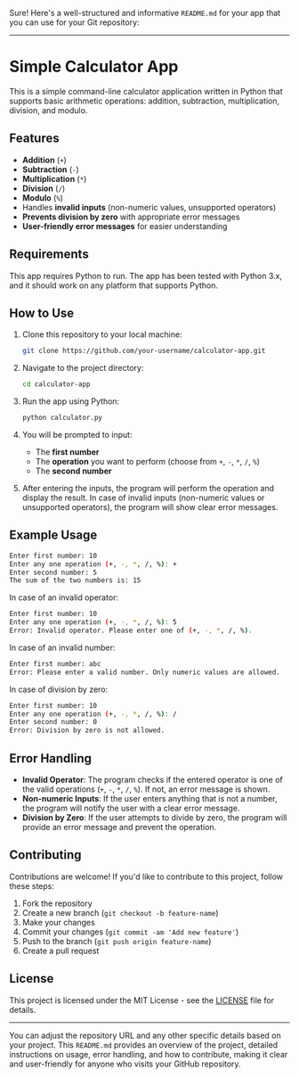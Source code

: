 Sure! Here's a well-structured and informative `README.md` for your app that you can use for your Git repository:

---

# Simple Calculator App

This is a simple command-line calculator application written in Python that supports basic arithmetic operations: addition, subtraction, multiplication, division, and modulo.

## Features

- **Addition** (`+`)
- **Subtraction** (`-`)
- **Multiplication** (`*`)
- **Division** (`/`)
- **Modulo** (`%`)
- Handles **invalid inputs** (non-numeric values, unsupported operators)
- **Prevents division by zero** with appropriate error messages
- **User-friendly error messages** for easier understanding

## Requirements

This app requires Python to run. The app has been tested with Python 3.x, and it should work on any platform that supports Python.

## How to Use

1. Clone this repository to your local machine:

    ```bash
    git clone https://github.com/your-username/calculator-app.git
    ```

2. Navigate to the project directory:

    ```bash
    cd calculator-app
    ```

3. Run the app using Python:

    ```bash
    python calculator.py
    ```

4. You will be prompted to input:
    - The **first number**
    - The **operation** you want to perform (choose from `+`, `-`, `*`, `/`, `%`)
    - The **second number**

5. After entering the inputs, the program will perform the operation and display the result. In case of invalid inputs (non-numeric values or unsupported operators), the program will show clear error messages.

## Example Usage

```bash
Enter first number: 10
Enter any one operation (+, -, *, /, %): +
Enter second number: 5
The sum of the two numbers is: 15
```

In case of an invalid operator:

```bash
Enter first number: 10
Enter any one operation (+, -, *, /, %): 5
Error: Invalid operator. Please enter one of (+, -, *, /, %).
```

In case of an invalid number:

```bash
Enter first number: abc
Error: Please enter a valid number. Only numeric values are allowed.
```

In case of division by zero:

```bash
Enter first number: 10
Enter any one operation (+, -, *, /, %): /
Enter second number: 0
Error: Division by zero is not allowed.
```

## Error Handling

- **Invalid Operator**: The program checks if the entered operator is one of the valid operations (`+`, `-`, `*`, `/`, `%`). If not, an error message is shown.
- **Non-numeric Inputs**: If the user enters anything that is not a number, the program will notify the user with a clear error message.
- **Division by Zero**: If the user attempts to divide by zero, the program will provide an error message and prevent the operation.

## Contributing

Contributions are welcome! If you'd like to contribute to this project, follow these steps:

1. Fork the repository
2. Create a new branch (`git checkout -b feature-name`)
3. Make your changes
4. Commit your changes (`git commit -am 'Add new feature'`)
5. Push to the branch (`git push origin feature-name`)
6. Create a pull request

## License

This project is licensed under the MIT License - see the [LICENSE](LICENSE) file for details.

---

You can adjust the repository URL and any other specific details based on your project. This `README.md` provides an overview of the project, detailed instructions on usage, error handling, and how to contribute, making it clear and user-friendly for anyone who visits your GitHub repository.
